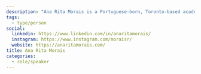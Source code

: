 ```yaml
---
description: "Ana Rita Morais is a Portuguese-born, Toronto-based academic, educator, and administrator. She is the Chair of the School of Design at George Brown College, and holds a doctorate from the Communication and Culture Program at Ryerson University. She has devoted much of her academic career to investigating mobile media, including her SSHRC-funded research-creation doctoral project, me-dérive: toronto— an augmented reality counter-archive of Toronto's historical urban environments. Ana Rita is the Principal Investigator on a multi-year NSERC-funded project in partnership with Sunnybrook Health Sciences Centre, a member of the HXOUSE programming team, and a director on the board for The ArQuives."
tags:
  - type/person
social:
  linkedin: https://www.linkedin.com/in/anaritamorais/
  instagram: https://www.instagram.com/moraisr/
  website: https://anaritamorais.com/
title: Ana Rita Morais
categories:
  - role/speaker
---
```

